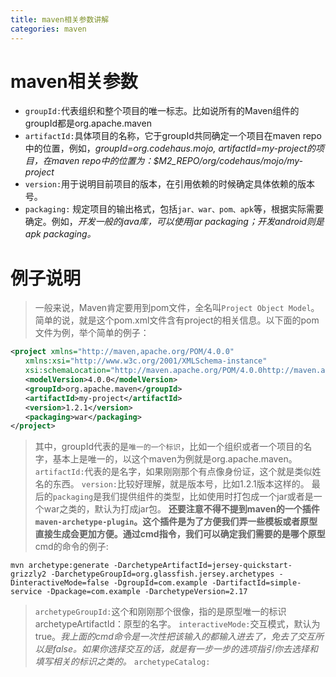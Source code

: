 ```yaml
---
title: maven相关参数讲解
categories: maven
---
```


# maven相关参数
- `groupId:`代表组织和整个项目的唯一标志。比如说所有的Maven组件的groupId都是org.apache.maven
- `artifactId:`具体项目的名称，它于groupId共同确定一个项目在maven repo中的位置，例如，*groupId=org.codehaus.mojo, artifactId=my-project的项目，在maven repo中的位置为：$M2_REPO/org/codehaus/mojo/my-project*
- `version:`用于说明目前项目的版本，在引用依赖的时候确定具体依赖的版本号。
- `packaging:` 规定项目的输出格式，包括`jar、war、pom、apk`等，根据实际需要确定。例如，*开发一般的java库，可以使用jar packaging；开发android则是apk packaging。*

# 例子说明
> 一般来说，Maven肯定要用到pom文件，全名叫`Project Object Model`。简单的说，就是这个pom.xml文件含有project的相关信息。以下面的pom文件为例，举个简单的例子：
``` xml
<project xmlns="http://maven,apache.org/POM/4.0.0"
　　xmlns:xsi="http://www.w3c.org/2001/XMLSchema-instance"
　　xsi:schemaLocation="http://maven.apache.org/POM/4.0.0http://maven.apache.org/xsd/maven-4.0.0.xsd">
　　<modelVersion>4.0.0</modelVersion>
　　<groupId>org.apache.maven</groupId>
　　<artifactId>my-project</artifactId>
　　<version>1.2.1</version>
　　<packaging>war</packaging>
</project>
```
> 其中，groupId代表的是`唯一的一个标识`，比如一个组织或者一个项目的名字，基本上是唯一的，以这个maven为例就是org.apache.maven。
> `artifactId:`代表的是名字，如果刚刚那个有点像身份证，这个就是类似姓名的东西。
> `version:`比较好理解，就是版本号，比如1.2.1版本这样的。
> 最后的`packaging`是我们提供组件的类型，比如使用时打包成一个jar或者是一个war之类的，默认为打成jar包。
> **还要注意不得不提到maven的一个插件`maven-archetype-plugin`。这个插件是为了方便我们弄一些模板或者原型直接生成会更加方便。通过cmd指令，我们可以确定我们需要的是哪个原型**
> cmd的命令的例子:
``` shell
mvn archetype:generate -DarchetypeArtifactId=jersey-quickstart-grizzly2 -DarchetypeGroupId=org.glassfish.jersey.archetypes -DinteractiveMode=false -DgroupId=com.example -DartifactId=simple-service -Dpackage=com.example -DarchetypeVersion=2.17
```
> `archetypeGroupId:`这个和刚刚那个很像，指的是原型唯一的标识archetypeArtifactId：原型的名字。
> `interactiveMode:`交互模式，默认为true。*我上面的cmd命令是一次性把该输入的都输入进去了，免去了交互所以是false。如果你选择交互的话，就是有一步一步的选项指引你去选择和填写相关的标识之类的。*
> `archetypeCatalog:`